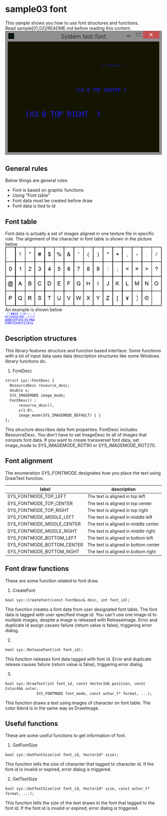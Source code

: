 ﻿sample03 font
====
This sample shows you how to use font structures and functions.<br>
Read sample[01,02]/README.md before reading this content.<br>
<img src="doc/screen_shot.png" width="656" title="screen_shot"><br>

General rules
----
Below things are general rules

 * Font is based on graphic functions
 * Using "Font table"
 * Font data must be created before draw
 * Font data is tied to id

Font table
----
Font data is actually a set of images aligned in one texture file in specific rule. The alignment of the character in font table is shown in the picture below<br>
<img src="doc/allignment.png" width="656" title="table"><br>
An example is shown below<br>
<img src="font.png" width="96" title="example"><br>

Description structures
----
This library features structure and function based interface. Some functions with a lot of input data uses data description structures like some Windows library functions do.

1. FontDesc
```
struct sys::FontDesc {
  ResourceDesc resource_desc;
  double s;
  SYS_IMAGEMODE image_mode;
  FontDesc() :
      resource_desc(),
      s(1.0),
      image_mode(SYS_IMAGEMODE_DEFAULT) { }
};
```
This structure describes data font properties. FontDesc includes ResourceDesc. You don't have to set ImageDesc to all of images that consists font data. If you want to create transverset font data, set image_mode to SYS_IMAGEMODE_ROT90 or SYS_IMAGEMODE_ROT270.

Font alignment
----
The enumeration SYS_FONTMODE designates how you place the text using DrawText function.

|label|description|
|---|---|
|SYS_FONTMODE_TOP_LEFT|The text is aligned in top left|
|SYS_FONTMODE_TOP_CENTER|The text is aligned in top center|
|SYS_FONTMODE_TOP_RIGHT|The text is aligned in top right|
|SYS_FONTMODE_MIDDLE_LEFT|The text is aligned in middle left|
|SYS_FONTMODE_MIDDLE_CENTER|The text is aligned in middle center|
|SYS_FONTMODE_MIDDLE_RIGHT|The text is aligned in middle right|
|SYS_FONTMODE_BOTTOM_LEFT|The text is aligned in bottom left|
|SYS_FONTMODE_BOTTOM_CENTER|The text is aligned in bottom center|
|SYS_FONTMODE_BOTTOM_RIGHT|The text is aligned in bottom right|

Font draw functions
----
These are some function related to font draw.

1. CreateFont
```
bool sys::CreateFont(const FontDesc& desc, int font_id);
```
This function creates a font data from user designated font table.
The font data is tagged with user specified image id. You can't use one image id to multiple images, despite a image is released with Releaseimage. Error and duplicate id assign causes failure (return value is false), triggering error dialog.

2.
```
bool sys::ReleaseFont(int font_id);
```
This function releases font data tagged with font id. Error and duplicate release causes failure (return value is false), triggering error dialog.

3.
```
bool sys::DrawText(int font_id, const Vector2d& position, const Color4b& color,
              SYS_FONTMODE font_mode, const wchar_t* format, ...);
```
This function draws a text using images of character on font table. The color blend is in the same way as DrawImage.

Useful functions
----
These are some useful functions to get information of font.

1. GetFontSize
```
bool sys::GetFontSize(int font_id, Vector2d* size);
```
This function tells the size of character that tagged to character id. If the font id is invalid or expired, error dialog is triggered.

2. GetTextSize
```
bool sys::GetTextSize(int font_id, Vector2d* size, const wchar_t* format, ...);
```
This function tells the size of the text drawn in the font that tagged to the font id. If the font id is invalid or expired, error dialog is triggered.
